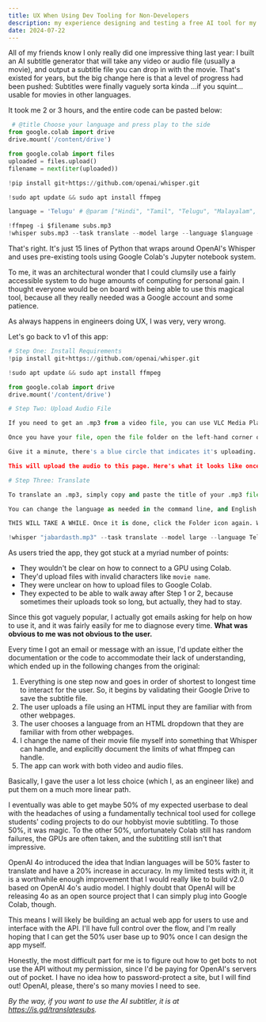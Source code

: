 ```yaml
---
title: UX When Using Dev Tooling for Non-Developers
description: my experience designing and testing a free AI tool for my friends.
date: 2024-07-22
---
```


All of my friends know I only really did one impressive thing last year: I built an AI subtitle generator that will take any video or audio file (usually a movie), and output a subtitle file you can drop in with the movie. That's existed for years, but the big change here is that a level of progress had been pushed: Subtitles were finally vaguely sorta kinda ...if you squint... usable for movies in other languages.

It took me 2 or 3 hours, and the entire code can be pasted below: 

```py
 # @title Choose your language and press play to the side
from google.colab import drive
drive.mount('/content/drive')

from google.colab import files
uploaded = files.upload()
filename = next(iter(uploaded))

!pip install git+https://github.com/openai/whisper.git

!sudo apt update && sudo apt install ffmpeg

language = 'Telugu' # @param ["Hindi", "Tamil", "Telugu", "Malayalam", "Punjabi", "Kannada", "Gujarati", "Bengali", "French", "Japanese", "Korean", "Cantonese", "Spanish", "Portuguese"]

!ffmpeg -i $filename subs.mp3
!whisper subs.mp3 --task translate --model large --language $language --output_dir "/content/drive/My Drive/Subtitles"
```

 That's right. It's just 15 lines of Python that wraps around OpenAI's Whisper and uses pre-existing tools using Google Colab's Jupyter notebook system.

 To me, it was an architectural wonder that I could clumsily use a fairly accessible system to do huge amounts of computing for personal gain. I thought everyone would be on board with being able to use this magical tool, because all they really needed was a Google account and some patience.

 As always happens in engineers doing UX, I was very, very wrong.

 Let's go back to v1 of this app:

```py
# Step One: Install Requirements
!pip install git+https://github.com/openai/whisper.git

!sudo apt update && sudo apt install ffmpeg

from google.colab import drive
drive.mount('/content/drive')

# Step Two: Upload Audio File

If you need to get an .mp3 from a video file, you can use VLC Media Player to do so using this tutorial [here](https://researchguides.case.edu/c.php?g=1286426).

Once you have your file, open the file folder on the left-hand corner of the page. Drag the .mp3 you would like to transcribe into the "Files" section.

Give it a minute, there's a blue circle that indicates it's uploading. Since it's as long as a movie, it'll probably take a few minutes. Stay on this page and wait until it's done.

This will upload the audio to this page. Here's what it looks like once you've uploaded a file:

# Step Three: Translate

To translate an .mp3, simply copy and paste the title of your .mp3 file into the command line below and run the cell. Remember to include the .mp3 at the end.

You can change the language as needed in the command line, and English is the default output.

THIS WILL TAKE A WHILE. Once it is done, click the Folder icon again. Wala! There is your SRT. Enjoy!!!

!whisper "jabardasth.mp3" --task translate --model large --language Telugu --output_dir "/content/drive/My Drive/Subtitles"
```


As users tried the app, they got stuck at a myriad number of points:

- They wouldn't be clear on how to connect to a GPU using Colab.
- They'd upload files with invalid characters like `movie name`.
- They were unclear on how to upload files to Google Colab.
- They expected to be able to walk away after Step 1 or 2, because sometimes their uploads took so long, but actually, they had to stay.

Since this got vaguely popular, I actually got emails asking for help on how to use it, and it was fairly easily for me to diagnose every time. **What was obvious to me was not obvious to the user.**

Every time I got an email or message with an issue, I'd update either the documentation or the code to accommodate their lack of understanding, which ended up in the following changes from the original:

1. Everything is one step now and goes in order of shortest to longest time to interact for the user. So, it begins by validating their Google Drive to save the subtitle file.
2. The user uploads a file using an HTML input they are familiar with from other webpages.
3. The user chooses a language from an HTML dropdown that they are familiar with from other webpages.
4. I change the name of their movie file myself into something that Whisper can handle, and explicitly document the limits of what ffmpeg can handle.
5. The app can work with both video and audio files.

Basically, I gave the user a lot less choice (which I, as an engineer like) and put them on a much more linear path.

I eventually was able to get maybe 50% of my expected userbase to deal with the headaches of using a fundamentally technical tool used for college students' coding projects to do our hobbyist movie subtitling. To those 50%, it was magic. To the other 50%, unfortunately Colab still has random failures, the GPUs are often taken, and the subtitling still isn't that impressive.

OpenAI 4o introduced the idea that Indian languages will be 50% faster to translate and have a 20% increase in accuracy. In my limited tests with it, it is a worthwhile enough improvement that I would really like to build v2.0 based on OpenAI 4o's audio model. I highly doubt that OpenAI will be releasing 4o as an open source project that I can simply plug into Google Colab, though.

This means I will likely be building an actual web app for users to use and interface with the API. I'll have full control over the flow, and I'm really hoping that I can get the 50% user base up to 90% once I can design the app myself. 

Honestly, the most difficult part for me is to figure out how to get bots to not use the API without my permission, since I'd be paying for OpenAI's servers out of pocket. I have no idea how to password-protect a site, but I will find out! OpenAI, please, there's so many movies I need to see.

*By the way, if you want to use the AI subtitler, it is at https://is.gd/translatesubs.*
